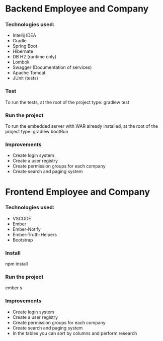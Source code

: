 # Backend Employee and Company

### Technologies used:

* Intellij IDEA
* Gradle
* Spring Boot
* Hibernate
* DB H2 (runtime only)
* Lombok
* Swagger (Documentation of services)
* Apache Tomcat
* JUnit (tests)

### Test

To run the tests, at the root of the project type: gradlew test

### Run the project

To run the embedded server with WAR already installed, at the root of the project type: gradlew bootRun

### Improvements

* Create login system
* Create a user registry 
* Create permission groups for each company
* Create search and paging system


# Frontend Employee and Company

### Technologies used:

* VSCODE
* Ember
* Ember-Notify
* Ember-Truth-Helpers
* Bootstrap

### Install

npm install

### Run the project

ember s

### Improvements

* Create login system
* Create a user registry 
* Create permission groups for each company
* Create search and paging system
* In the tables you can sort by columns and perform research